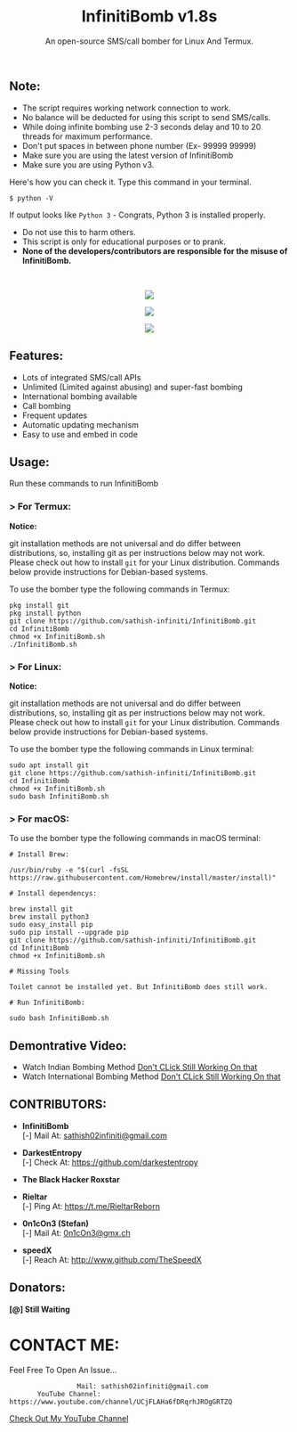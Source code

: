 <h1 align="center">InfinitiBomb v1.8s</h1>
<p align="center">An open-source SMS/call bomber for Linux And Termux.</p><br>

## Note:

- The script requires working network connection to work.
- No balance will be deducted for using this script to send SMS/calls.
- While doing infinite bombing use 2-3 seconds delay and 10 to 20 threads for maximum performance.
- Don't put spaces in between phone number (Ex- 99999 99999)
- Make sure you are using the latest version of InfinitiBomb
- Make sure you are using Python v3.

Here's how you can check it. Type this command in your terminal.
```
$ python -V
```
If output looks like `Python 3` - Congrats, Python 3 is installed properly.

- Do not use this to harm others.
- This script is only for educational purposes or to prank.
- **None of the developers/contributors are responsible for the misuse of InfinitiBomb.**
<br>

<p align="center">
<img src="https://github.com/sathish-infiniti/InfinitiBomb/blob/master/Scr/InfinitiBomb1.jpeg"/>
</p>

<p align="center">
<img src="https://github.com/sathish-infiniti/InfinitiBomb/blob/master/Scr/InfinitiBomb2.jpeg"/>
</p>

<p align="center">
<img src="https://github.com/sathish-infiniti/InfinitiBomb/blob/master/Scr/InfinitiBomb3.jpeg"/>
</p>

## Features:

- Lots of integrated SMS/call APIs
- Unlimited (Limited against abusing) and super-fast bombing
- International bombing available
- Call bombing
- Frequent updates
- Automatic updating mechanism
- Easy to use and embed in code

## Usage:

Run these commands to run InfinitiBomb

### > For Termux:

**Notice:** 

git installation methods are not universal and do differ between distributions,
so, installing git as per instructions below may not work.
Please check out how to install `git` for your Linux distribution.
Commands below provide instructions for Debian-based systems.

To use the bomber type the following commands in Termux:
```
pkg install git
pkg install python
git clone https://github.com/sathish-infiniti/InfinitiBomb.git
cd InfinitiBomb
chmod +x InfinitiBomb.sh
./InfinitiBomb.sh
```

### > For Linux:

**Notice:** 

git installation methods are not universal and do differ between distributions,
so, installing git as per instructions below may not work.
Please check out how to install `git` for your Linux distribution.
Commands below provide instructions for Debian-based systems.

To use the bomber type the following commands in Linux terminal:
```
sudo apt install git
git clone https://github.com/sathish-infiniti/InfinitiBomb.git
cd InfinitiBomb
chmod +x InfinitiBomb.sh
sudo bash InfinitiBomb.sh
```

### > For macOS:

To use the bomber type the following commands in macOS terminal:
```
# Install Brew: 

/usr/bin/ruby -e "$(curl -fsSL https://raw.githubusercontent.com/Homebrew/install/master/install)"

# Install dependencys:

brew install git
brew install python3
sudo easy_install pip
sudo pip install --upgrade pip
git clone https://github.com/sathish-infiniti/InfinitiBomb.git
cd InfinitiBomb
chmod +x InfinitiBomb.sh

# Missing Tools

Toilet cannot be installed yet. But InfinitiBomb does still work.

# Run InfinitiBomb:

sudo bash InfinitiBomb.sh
```

## Demontrative Video:

- Watch Indian Bombing Method <a href="https://youtu.be/">Don't CLick Still Working On that</a><br>
- Watch International Bombing Method <a href="https://youtu.be/">Don't CLick Still Working On that</a><br>

## CONTRIBUTORS:

- **InfinitiBomb**<br>
[-] Mail At: sathish02infiniti@gmail.com

- **DarkestEntropy**<br>
[-] Check At: https://github.com/darkestentropy

- **The Black Hacker Roxstar**<br>

- **Rieltar**<br>
[-] Ping At: https://t.me/RieltarReborn

- **0n1cOn3 (Stefan)**<br>
[-] Mail At: 0n1cOn3@gmx.ch

- **speedX**<br>
[-] Reach At: http://www.github.com/TheSpeedX

## Donators:

**[@] Still Waiting**



# CONTACT ME:

Feel Free To Open An Issue...

```
                 Mail: sathish02infiniti@gmail.com
       YouTube Channel: https://www.youtube.com/channel/UCjFLAHa6fDRqrhJROgGRTZQ
```

<a href="https://www.youtube.com/channel/UCjFLAHa6fDRqrhJROgGRTZQ">Check Out My YouTube Channel</a>
